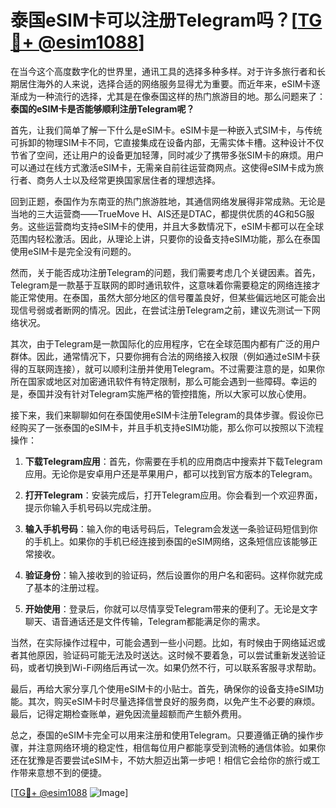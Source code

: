 # 泰国eSIM卡可以注册Telegram吗？[[TG💪+ @esim1088](https://t.me/s/esim1088)]

在当今这个高度数字化的世界里，通讯工具的选择多种多样。对于许多旅行者和长期居住海外的人来说，选择合适的网络服务显得尤为重要。而近年来，eSIM卡逐渐成为一种流行的选择，尤其是在像泰国这样的热门旅游目的地。那么问题来了：**泰国的eSIM卡是否能够顺利注册Telegram呢？**

首先，让我们简单了解一下什么是eSIM卡。eSIM卡是一种嵌入式SIM卡，与传统可拆卸的物理SIM卡不同，它直接集成在设备内部，无需实体卡槽。这种设计不仅节省了空间，还让用户的设备更加轻薄，同时减少了携带多张SIM卡的麻烦。用户可以通过在线方式激活eSIM卡，无需亲自前往运营商网点。这使得eSIM卡成为旅行者、商务人士以及经常更换国家居住者的理想选择。

回到正题，泰国作为东南亚的热门旅游胜地，其通信网络发展得非常成熟。无论是当地的三大运营商——TrueMove H、AIS还是DTAC，都提供优质的4G和5G服务。这些运营商均支持eSIM卡的使用，并且大多数情况下，eSIM卡都可以在全球范围内轻松激活。因此，从理论上讲，只要你的设备支持eSIM功能，那么在泰国使用eSIM卡是完全没有问题的。

然而，关于能否成功注册Telegram的问题，我们需要考虑几个关键因素。首先，Telegram是一款基于互联网的即时通讯软件，这意味着你需要稳定的网络连接才能正常使用。在泰国，虽然大部分地区的信号覆盖良好，但某些偏远地区可能会出现信号弱或者断网的情况。因此，在尝试注册Telegram之前，建议先测试一下网络状况。

其次，由于Telegram是一款国际化的应用程序，它在全球范围内都有广泛的用户群体。因此，通常情况下，只要你拥有合法的网络接入权限（例如通过eSIM卡获得的互联网连接），就可以顺利注册并使用Telegram。不过需要注意的是，如果你所在国家或地区对加密通讯软件有特定限制，那么可能会遇到一些障碍。幸运的是，泰国并没有针对Telegram实施严格的管控措施，所以大家可以放心使用。

接下来，我们来聊聊如何在泰国使用eSIM卡注册Telegram的具体步骤。假设你已经购买了一张泰国的eSIM卡，并且手机支持eSIM功能，那么你可以按照以下流程操作：

1. **下载Telegram应用**：首先，你需要在手机的应用商店中搜索并下载Telegram应用。无论你是安卓用户还是苹果用户，都可以找到官方版本的Telegram。
   
2. **打开Telegram**：安装完成后，打开Telegram应用。你会看到一个欢迎界面，提示你输入手机号码以完成注册。

3. **输入手机号码**：输入你的电话号码后，Telegram会发送一条验证码短信到你的手机上。如果你的手机已经连接到泰国的eSIM网络，这条短信应该能够正常接收。

4. **验证身份**：输入接收到的验证码，然后设置你的用户名和密码。这样你就完成了基本的注册过程。

5. **开始使用**：登录后，你就可以尽情享受Telegram带来的便利了。无论是文字聊天、语音通话还是文件传输，Telegram都能满足你的需求。

当然，在实际操作过程中，可能会遇到一些小问题。比如，有时候由于网络延迟或者其他原因，验证码可能无法及时送达。这时候不要着急，可以尝试重新发送验证码，或者切换到Wi-Fi网络后再试一次。如果仍然不行，可以联系客服寻求帮助。

最后，再给大家分享几个使用eSIM卡的小贴士。首先，确保你的设备支持eSIM功能。其次，购买eSIM卡时尽量选择信誉良好的服务商，以免产生不必要的麻烦。最后，记得定期检查账单，避免因流量超额而产生额外费用。

总之，泰国的eSIM卡完全可以用来注册和使用Telegram。只要遵循正确的操作步骤，并注意网络环境的稳定性，相信每位用户都能享受到流畅的通信体验。如果你还在犹豫是否要尝试eSIM卡，不妨大胆迈出第一步吧！相信它会给你的旅行或工作带来意想不到的便捷。

[[TG💪+ @esim1088](https://t.me/s/esim1088) ![Image](https://i.postimg.cc/4NQfJmqS/Snipaste-2025-05-13-00-14-12.png)]
